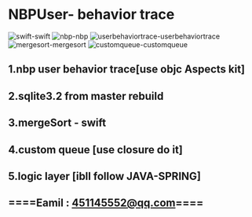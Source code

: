 # NBPUser- behavior trace


![swift](http://baidu.com)-swift
![nbp](http://baidu.com)-nbp
![userbehaviortrace](http://baidu.com)-userbehaviortrace
![mergesort](http://baidu.com)-mergesort
![customqueue](http://baidu.com)-customqueue





## 1.nbp user behavior trace[use objc Aspects kit]

## 2.sqlite3.2 from master rebuild ###

## 3.mergeSort - swift

## 4.custom queue [use closure do it]

## 5.logic layer [ibll follow JAVA-SPRING]

## ====Eamil : 451145552@qq.com====

